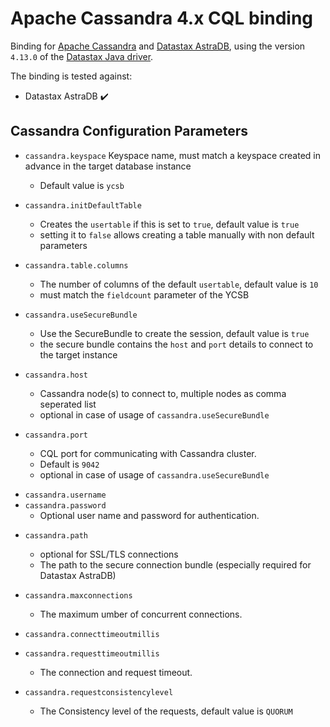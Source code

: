 <!--
Copyright (c) 2015 YCSB contributors. All rights reserved.

Licensed under the Apache License, Version 2.0 (the "License"); you
may not use this file except in compliance with the License. You
may obtain a copy of the License at

http://www.apache.org/licenses/LICENSE-2.0

Unless required by applicable law or agreed to in writing, software
distributed under the License is distributed on an "AS IS" BASIS,
WITHOUT WARRANTIES OR CONDITIONS OF ANY KIND, either express or
implied. See the License for the specific language governing
permissions and limitations under the License. See accompanying
LICENSE file.
-->

# Apache Cassandra 4.x CQL binding

Binding for [Apache Cassandra](https://cassandra.apache.org/_/index.html) and [Datastax AstraDB](https://www.datastax.com/), using the version `4.13.0` of the [Datastax Java driver](https://docs.datastax.com/en/developer/java-driver/4.13/).

The binding is tested against:
- Datastax AstraDB ✔️

## Cassandra Configuration Parameters

* `cassandra.keyspace`
  Keyspace name, must match a keyspace created in advance in the target database instance

  * Default value is `ycsb`

* `cassandra.initDefaultTable`
  * Creates the `usertable` if this is set to `true`, default value is `true`
  * setting it to `false` allows creating a table manually with non default parameters
    
* `cassandra.table.columns`
  * The number of columns of the default `usertable`, default value is `10`
  * must match the `fieldcount` parameter of the YCSB 
   
* `cassandra.useSecureBundle`
  - Use the SecureBundle to create the session, default value is `true`
  - the secure bundle contains the `host` and `port` details to connect to the target instance 

* `cassandra.host` 
  * Cassandra node(s) to connect to, multiple nodes as comma seperated list
  * optional in case of usage of `cassandra.useSecureBundle`

* `cassandra.port`
  * CQL port for communicating with Cassandra cluster.
  * Default is `9042`
  * optional in case of usage of `cassandra.useSecureBundle`

  
- `cassandra.username`
- `cassandra.password`
  - Optional user name and password for authentication. 


* `cassandra.path`
  * optional for SSL/TLS connections 
  * The path to the secure connection bundle (especially required for Datastax AstraDB)

* `cassandra.maxconnections`
  * The maximum umber of concurrent connections.
* `cassandra.connecttimeoutmillis`
* `cassandra.requesttimeoutmillis`
  * The connection and request timeout.

* `cassandra.requestconsistencylevel`
  - The Consistency level of the requests, default value is `QUORUM`



